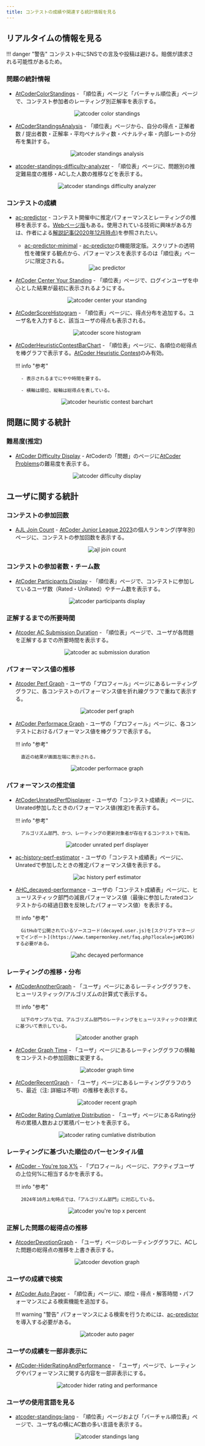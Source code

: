 ```yaml
---
title: コンテストの成績や関連する統計情報を見る
---
```


## リアルタイムの情報を見る

!!! danger "警告"
    コンテスト中にSNSでの言及や投稿は避ける。賠償が請求される可能性があるため。

### 問題の統計情報

- [AtCoderColorStandings](https://greasyfork.org/ja/scripts/423713-atcodercolorstandings) - 「順位表」ページと「バーチャル順位表」ページで、コンテスト参加者のレーティング別正解率を表示する。

    <div align="center">
      <img loading = "lazy" src="../../images/userscript/atcoder_color_standings.png" alt="atcoder color standings">
    </div>

- [AtCoderStandingsAnalysis](https://greasyfork.org/ja/scripts/398439-atcoderstandingsanalysis) - 「順位表」ページから、自分の得点・正解者数 / 提出者数・正解率・平均ペナルティ数・ペナルティ率・内部レートの分布を集計する。

    <div align="center">
      <img loading = "lazy" src="../../images/userscript/atcoder_standings_analysis.png" alt="atcoder standings analysis">
    </div>

- [atcoder-standings-difficulty-analyzer](https://greasyfork.org/ja/scripts/419541-atcoder-standings-difficulty-analyzer) - 「順位表」ページに、問題別の推定難易度の推移・ACした人数の推移などを表示する。

    <div align="center">
      <img loading = "lazy" src="../../images/userscript/atcoder_standings_difficulty_analyzer.png" alt="atcoder standings difficulty analyzer">
    </div>

### コンテストの成績

- [ac-predictor](https://greasyfork.org/ja/scripts/369954-ac-predictor) - コンテスト開催中に推定パフォーマンスとレーティングの推移を表示する。[Webページ版](https://ac-predictor.com/)もある。使用されている技術に興味がある方は、作者による[解説記事(2020年12月時点)](https://qiita.com/keymoon/items/e83259f882f26c8f10a1)を参照されたい。
    - [ac-predictor-minimal](https://greasyfork.org/ja/scripts/386999-ac-predictor-minimal) - [ac-predictor](https://greasyfork.org/ja/scripts/369954-ac-predictor)の機能限定版。スクリプトの透明性を確保する観点から、パフォーマンスを表示するのは「順位表」ページに限定される。

    <div align="center">
      <img loading = "lazy" src="../../images/userscript/atcoder_predictor.png" alt="ac predictor">
    </div>

- [AtCoder Center Your Standing](https://greasyfork.org/ja/scripts/496241-atcoder-center-your-standing) - 「順位表」ページで、ログインユーザを中心とした結果が最初に表示されるようにする。

    <div align="center">
      <img loading="lazy" src="../../images/userscript/atcoder_center_your_standing.png" alt="atcoder center your standing">
    </div>

- [AtCoderScoreHistogram](https://greasyfork.org/ja/scripts/462131-atcoderscorehistogram) - 「順位表」ページに、得点分布を追加する。ユーザ名を入力すると、該当ユーザの得点も表示される。

    <div align="center">
      <img loading = "lazy" src="../../images/userscript/atcoder_score_histogram.png" alt="atcoder score histogram">
    </div>

- [AtCoderHeuristicContestBarChart](https://greasyfork.org/ja/scripts/477377-atcoderheuristiccontestbarchart) - 「順位表」ページに、各順位の総得点を棒グラフで表示する。[AtCoder Heuristic Contest](https://atcoder.jp/contests/archive?ratedType=4&category=0&keyword=AtCoder+Heuristic+Contest)のみ有効。

    !!! info "参考"

        - 表示されるまでにやや時間を要する。

        - 横軸は順位、縦軸は総得点を表している。

    <div align="center">
      <img loading = "lazy" src="../../images/userscript/atcoder_heuristic_contest_barchart.png" alt="atcoder heuristic contest barchart">
    </div>

## 問題に関する統計

### 難易度(推定)

- [AtCoder Difficulty Display](https://greasyfork.org/ja/scripts/397185-atcoder-difficulty-display) - AtCoderの「問題」のページに[AtCoder Problems](https://kenkoooo.com/atcoder/)の難易度を表示する。

    <div align="center">
      <img loading = "lazy" src="../../images/userscript/atcoder_difficulty_display.png" alt="atcoder difficulty display">
    </div>

## ユーザに関する統計

### コンテストの参加回数

- [AJL Join Count](https://greasyfork.org/ja/scripts/472659-ajl-join-count) - [AtCoder Junior League 2023](https://atcoder.jp/contests/ajl2023)の個人ランキング(学年別)ページに、コンテストの参加回数を表示する。

    <div align="center">
      <img loading = "lazy" src="../../images/userscript/ajl_join_count.png" alt="ajl join count">
    </div>

### コンテストの参加者数・チーム数

- [AtCoder Participants Display](https://greasyfork.org/ja/scripts/523852-atcoder-participants-display) - 「順位表」ページで、コンテストに参加しているユーザ数（Rated・UnRated）やチーム数を表示する。

    <div align="center">
      <img loading="lazy" src="../../images/userscript/atcoder_participants_display.png" alt="atcoder participants display">
    </div>

### 正解するまでの所要時間

- [Atcoder AC Submission Duration](https://greasyfork.org/ja/scripts/500705-atcoder-ac-submission-duration) - 「順位表」ページで、ユーザが各問題を正解するまでの所要時間を表示する。

    <div align="center">
      <img loading = "lazy" src="../../images/userscript/atcoder_ac_submission_duration.png" alt="atcoder ac submission duration">
    </div>

### パフォーマンス値の推移

- [Atcoder Perf Graph](https://greasyfork.org/ja/scripts/476103-atcoder-perf-graph) - ユーザの「プロフィール」ページにあるレーティンググラフに、各コンテストのパフォーマンス値を折れ線グラフで重ねて表示する。

    <div align="center">
      <img loading = "lazy" src="../../images/userscript/atcoder_perf_graph.png" alt="atcoder perf graph">
    </div>

- [AtCoder Performace Graph](https://greasyfork.org/ja/scripts/473409-atcoder-performace-graph) - ユーザの「プロフィール」ページに、各コンテストにおけるパフォーマンス値を棒グラフで表示する。

    !!! info "参考"

        直近の結果が画面左端に表示される。

    <div align="center">
      <img loading = "lazy" src="../../images/userscript/atcoder_performace_graph.png" alt="atcoder performace graph">
    </div>

### パフォーマンスの推定値

- [AtCoderUnratedPerfDisplayer](https://greasyfork.org/ja/scripts/457150-atcoderunratedperfdisplayer) - ユーザの「コンテスト成績表」ページに、Unrated参加したときのパフォーマンス値(推定)を表示する。

    !!! info "参考"

        アルゴリズム部門、かつ、レーティングの更新対象者が存在するコンテストで有効。

    <div align="center">
      <img loading = "lazy" src="../../images/userscript/atcoder_unrated_perf_displayer.png" alt="atcoder unrated perf displayer">
    </div>

- [ac-history-perf-estimator](https://greasyfork.org/ja/scripts/535100-ac-history-perf-estimator) - ユーザの「コンテスト成績表」ページに、Unratedで参加したときの推定パフォーマンス値を表示する。

    <div align="center">
      <img loading="lazy" src="../../images/userscript/ac_history_perf_estimator.png" alt="ac history perf estimator">
    </div>

- [AHC_decayed-performance](https://github.com/potato167/AHC_decayed-performance/) - ユーザの「コンテスト成績表」ページに、ヒューリスティック部門の減衰パフォーマンス値（最後に参加したratedコンテストからの経過日数を反映したパフォーマンス値）を表示する。

    !!! info "参考"

        GitHubで公開されているソースコード(decayed.user.js)を[スクリプトマネージャでインポート](https://www.tampermonkey.net/faq.php?locale=ja#Q106)する必要がある。

    <div align="center">
      <img loading="lazy" src="../../images/userscript/ahc_decayed_performance.png" alt="ahc decayed performance">
    </div>

### レーティングの推移・分布

- [AtCoderAnotherGraph](https://greasyfork.org/ja/scripts/455542-atcoderanothergraph) - 「ユーザ」ページにあるレーティンググラフ︎を、ヒューリスティック/アルゴリズムの計算式で表示する。

    !!! info "参考"

        以下のサンプルでは、アルゴリズム部門のレーティングをヒューリスティックの計算式に基づいて表示している。

    <div align="center">
      <img loading = "lazy" src="../../images/userscript/atcoder_another_graph.png" alt="atcoder another graph">
    </div>

- [AtCoder Graph Time](https://greasyfork.org/ja/scripts/454517-atcoder-graph-time) - 「ユーザ」ページにあるレーティンググラフの横軸をコンテストの参加回数に変更する。

    <div align="center">
      <img loading = "lazy" src="../../images/userscript/atcoder_graph_time.png" alt="atcoder graph time">
    </div>

- [AtCoderRecentGraph](https://greasyfork.org/ja/scripts/418562-atcoderrecentgraph) - 「ユーザ」ページにあるレーティンググラフのうち、最近（注: 詳細は不明）の推移を表示する。

    <div align="center">
      <img loading = "lazy" src="../../images/userscript/atcoder_recent_graph.png" alt="atcoder recent graph">
    </div>

- [AtCoder Rating Cumlative Distribution](https://greasyfork.org/ja/scripts/419055-atcoder-rating-cumlative-distribution) - 「ユーザ」ページにあるRating分布の累積人数および累積パーセントを表示する。

    <div align="center">
      <img loading = "lazy" src="../../images/userscript/atcoder_rating_cumlative_distribution.png" alt="atcoder rating cumlative distribution">
    </div>

### レーティングに基づいた順位のパーセンタイル値

- [AtCoder - You're top X%](https://greasyfork.org/ja/scripts/511580-atcoder-you-re-top-x-only-for-algorithm-ranking) - 「プロフィール」ページに、アクティブユーザの上位何%に相当するかを表示する。

    !!! info "参考"

        2024年10月上旬時点では、「アルゴリズム部門」に対応している。

    <div align="center">
      <img loading="lazy" src="../../images/userscript/atcoder_youre_top_xpercent.png" alt="atcoder you're top x percent">
    </div>

### 正解した問題の総得点の推移

- [AtcoderDevotionGraph](https://greasyfork.org/ja/scripts/416588-atcoderdevotiongraph) - 「ユーザ」ページのレーティンググラフに、ACした問題の総得点の推移を上書き表示する。

    <div align="center">
      <img loading = "lazy" src="../../images/userscript/atcoder_devotion_graph.png" alt="atcoder devotion graph">
    </div>

### ユーザの成績で検索

- [AtCoder Auto Pager](https://greasyfork.org/ja/scripts/421991-atcoder-auto-pager) - 「順位表」ページに、順位・得点・解答時間・パフォーマンスによる検索機能を追加する。

    !!! warning "警告"
        パフォーマンスによる検索を行うためには、[ac-predictor](https://greasyfork.org/ja/scripts/369954-ac-predictor)を導入する必要がある。

    <div align="center">
      <img loading = "lazy" src="../../images/userscript/atcoder_auto_pager.png" alt="atcoder auto pager">
    </div>

### ユーザの成績を一部非表示に

- [AtCoder-HiderRatingAndPerformance](https://greasyfork.org/ja/scripts/492653-atcoder-hiderratingandperformance) - 「ユーザ」ページで、レーティングやパフォーマンスに関する内容を一部非表示にする。

    <div align="center">
      <img loading="lazy" src="../../images/userscript/atcoder_hider_rating_and_performance.png" alt="atcoder hider rating and performance">
    </div>

### ユーザの使用言語を見る

- [atcoder-standings-lang](https://greasyfork.org/ja/scripts/415894-atcoder-standings-lang) - 「順位表」ページおよび「バーチャル順位表」ページで、ユーザ名の横にAC数の多い言語を表示する。

    <div align="center">
      <img loading = "lazy" src="../../images/userscript/atcoder-standings-lang.png" alt="atcoder standings lang">
    </div>
